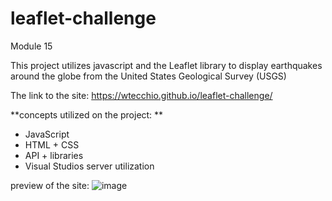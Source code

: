 # leaflet-challenge
Module 15

This project utilizes javascript and the Leaflet library to display earthquakes around the globe from the United States Geological Survey (USGS)

The link to the site: https://wtecchio.github.io/leaflet-challenge/

**concepts utilized on the project: ** <br />
<ul>
<li>JavaScript</li>
<li>HTML + CSS</li>
<li>API + libraries</li>
<li>Visual Studios server utilization</li>
</ul>





preview of the site:
![image](https://user-images.githubusercontent.com/106775945/201780937-95502f78-174c-4a83-af49-5ddeb31b5dee.png)

